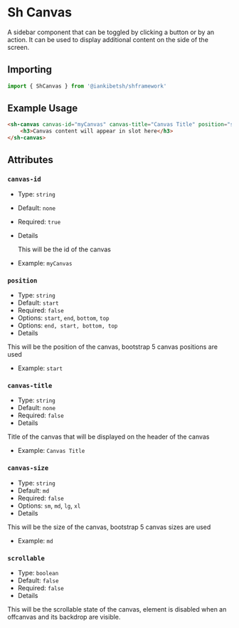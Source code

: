 # Sh Canvas

A sidebar component that can be toggled by clicking a button or by an action. It can be used to display additional content on the side of the screen.

## Importing

```javascript
import { ShCanvas } from '@iankibetsh/shframework'
```

## Example Usage
```html
<sh-canvas canvas-id="myCanvas" canvas-title="Canvas Title" position="start" scrollable="true" size="lg">
    <h3>Canvas content will appear in slot here</h3>
</sh-canvas>
```

## Attributes

### `canvas-id`

- Type: `string`
- Default: `none`
- Required: `true`
- Details

   
   This will be the id of the canvas
- Example: `myCanvas`

### `position`

- Type: `string`
- Default: `start`
- Required: `false`
- Options: `start`, `end`, `bottom`, `top`
- Options: `end, start, bottom, top`
- Details

This will be the position of the canvas, bootstrap 5 canvas positions are used
- Example: `start`

### `canvas-title`
- Type: `string`
- Default: `none`
- Required: `false`
- Details

 Title of the canvas that will be displayed on the header of the canvas 
- Example: `Canvas Title`

### `canvas-size`
- Type: `string`
- Default: `md`
- Required: `false`
- Options: `sm`, `md`, `lg`, `xl`
- Details 
   

 This will be the size of the canvas, bootstrap 5 canvas sizes are used
- Example: `md`

### `scrollable`
- Type: `boolean`
- Default: `false`
- Required: `false`
- Details

 This will be the scrollable state of the canvas, element is disabled when an offcanvas and its backdrop are visible. 


